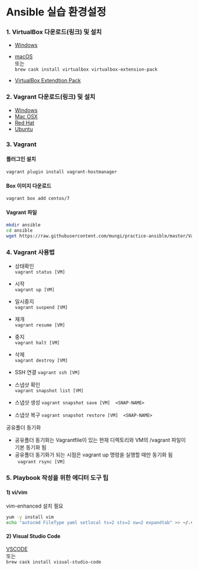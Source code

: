 Ansible 실습 환경설정
=====================

### 1. VirtualBox 다운로드(링크) 및 설치

- [Windows](https://download.virtualbox.org/virtualbox/6.0.4/VirtualBox-6.0.4-128413-Win.exe)

- [macOS](https://download.virtualbox.org/virtualbox/6.0.4/VirtualBox-6.0.4-128413-OSX.dmg)  
또는  
```brew cask install virtualbox virtualbox-extension-pack```


- [VirtualBox Extendtion Pack](https://download.virtualbox.org/virtualbox/6.0.4/Oracle_VM_VirtualBox_Extension_Pack-6.0.4.vbox-extpack)

### 2. Vagrant 다운로드(링크) 및 설치
- [Windows](https://releases.hashicorp.com/vagrant/2.2.4/vagrant_2.2.4_x86_64.msi)
- [Mac OSX](https://releases.hashicorp.com/vagrant/2.2.4/vagrant_2.2.4_x86_64.dmg)
- [Red Hat](https://releases.hashicorp.com/vagrant/2.2.4/vagrant_2.2.4_i686.rpm)
- [Ubuntu](https://releases.hashicorp.com/vagrant/2.2.4/vagrant_2.2.4_i686.deb) 

### 3. Vagrant

#### 플러그인 설치  
```vagrant plugin install vagrant-hostmanager```

#### Box 이미지 다운로드
```vagrant box add centos/7```

#### Vagrant 파일
``` sh
mkdir ansible
cd ansible
wget https://raw.githubusercontent.com/mungi/practice-ansible/master/Vagrantfile
```

### 4. Vagrant 사용법

- 상태확인  
```vagrant status [VM]```

- 시작  
```vagrant up [VM]```

- 일시중지  
```vagrant suspend [VM]```

- 재개  
```vagrant resume [VM]```

- 중지  
```vagrant halt [VM]```

- 삭제  
```vagrant destroy [VM]```

- SSH 연결
```vagrant ssh [VM]```

- 스냅샷 확인  
```vagrant snapshot list [VM]```

- 스냅샷 생성
```vagrant snapshot save [VM]  <SNAP-NAME>```

- 스냅샷 복구
```vagrant snapshot restore [VM]  <SNAP-NAME>```

공유폴더 동기화
- 공유폴더 동기화는 Vagrantfile이 있는 현재 디렉토리와 VM의 /vagrant 파일이 기본 동기화 됨
- 공유폴더 동기화가 되는 시점은 vagrant up 명령을 실행할 때만 동기화 됨  
``` vagrant rsync [VM]```

### 5. Playbook 작성을 위한 에디터 도구 팁

#### 1) vi/vim
vim-enhanced 설치 필요
``` sh
yum -y install vim
echo "autocmd FileType yaml setlocal ts=2 sts=2 sw=2 expandtab" >> ~/.vimrc
```

#### 2) Visual Studio Code
[VSCODE](https://code.visualstudio.com)  
또는  
```brew cask install visual-studio-code```
